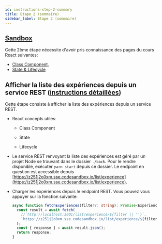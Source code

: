 ```yaml
---
id: instructions-step-2-summary
title: Etape 2 (sommaire)
sidebar_label: Etape 2 (sommaire)
---
```


## [Sandbox](https://codesandbox.io/s/github/reactlab-dev/reactlab/tree/step-2/lab/front)

Cette 2ème étape nécessite d'avoir pris connaissance des pages du cours React suivantes:

- [Class Component](../react-class-component),
- [State & Lifecycle](../react/react-state-and-lifecycle)

## Afficher la liste des expériences depuis un service REST ([instructions détaillées](./step-2-detailed.md))

Cette étape consiste à afficher la liste des expériences depuis un service REST.

- React concepts utiles:

  - Class Component

  - State

  - Lifecycle

- Le service REST renvoyant la liste des expériences est géré par un projet Node se trouvant dans le dossier `./back`. Pour le rendre disponible, exécuter `yarn start` depuis ce dossier. Le endpoint en question est accessible depuis [https://z251j2o0xm.sse.codesandbox.io/list/experience](https://z251j2o0xm.sse.codesandbox.io/list/experience).

- Charger les expériences depuis le endpoint REST. Vous pouvez vous appuyer sur la fonction suivante:

  ```typescript
  async function fetchExperiences(filter?: string): Promise<Experience[]> {
    const result = await fetch(
      //`http://localhost:3001/list/experience/${filter || ''}`,
      `https://z251j2o0xm.sse.codesandbox.io/list/experience/${filter || ''}`,
    );
    const { response } = await result.json();
    return response;
  }
  ```
